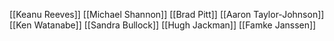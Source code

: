 [[Keanu Reeves]]
[[Michael Shannon]]
[[Brad Pitt]]
[[Aaron Taylor-Johnson]]
[[Ken Watanabe]]
[[Sandra Bullock]]
[[Hugh Jackman]]
[[Famke Janssen]]
